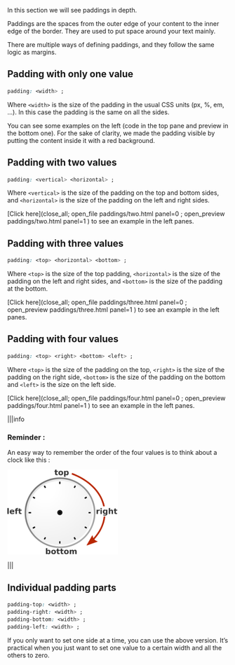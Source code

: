 In this section we will see paddings in depth.

Paddings are the spaces from the outer edge of your content to the inner edge of the border. They are used to put space around your text mainly.

There are multiple ways of defining paddings, and they follow the same logic as margins.

## Padding with only one value

```css
padding: <width> ;
```

Where `<width>` is the size of the padding in the usual CSS units (px, %, em, ...). In this case the padding is the same on all the sides.

You can see some examples on the left (code in the top pane and preview in the bottom one). For the sake of clarity, we made the padding visible by putting the content inside it with a red background.

## Padding with two values

```css
padding: <vertical> <horizontal> ;
```

Where `<vertical>` is the size of the padding on the top and bottom sides, and `<horizontal>` is the size of the padding on the left and right sides.

[Click here](close_all; open_file paddings/two.html panel=0 ; open_preview paddings/two.html panel=1 ) to see an example in the left panes.

## Padding with three values

```css
padding: <top> <horizontal> <bottom> ;
```

Where `<top>` is the size of the top padding, `<horizontal>` is the size of the padding on the left and right sides, and `<bottom>` is the size of the padding at the bottom.

[Click here](close_all; open_file paddings/three.html panel=0 ; open_preview paddings/three.html panel=1 ) to see an example in the left panes.

##  Padding with four values

```css
padding: <top> <right> <bottom> <left> ;
```

Where `<top>` is the size of the padding on the top, `<right>` is the size of the padding on the right side, `<bottom>` is the size of the padding on the bottom and `<left>` is the size on the left side.

[Click here](close_all; open_file paddings/four.html panel=0 ; open_preview paddings/four.html panel=1 ) to see an example in the left panes.

|||info

### Reminder :
An easy way to remember the order of the four values is to think about a clock like this :

<div style="margin:0 auto;">

<img src=".guides/img/css-clocksvg.png" style="width:50%" >

</div>

|||

## Individual padding parts

```css
padding-top: <width> ;
padding-right: <width> ;
padding-bottom: <width> ;
padding-left: <width> ;
```

If you only want to set one side at a time, you can use the above version. It’s practical when you just want to set one value to a certain width and all the others to zero.


